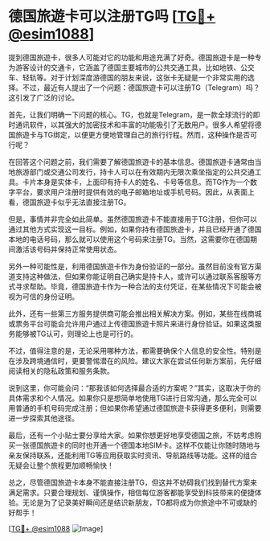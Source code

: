 # 德国旅遊卡可以注册TG吗 [[TG💪+ @esim1088](https://t.me/s/esim1088)]

提到德国旅遊卡，很多人可能对它的功能和用途充满了好奇。德国旅遊卡是一种专为游客设计的交通卡，它涵盖了德国主要城市的公共交通工具，比如地铁、公交车、轻轨等。对于计划深度游德国的朋友来说，这张卡无疑是一个非常实用的选择。不过，最近有人提出了一个问题：德国旅遊卡可以注册TG（Telegram）吗？这引发了广泛的讨论。

首先，让我们明确一下问题的核心。TG，也就是Telegram，是一款全球流行的即时通讯软件，以其强大的加密技术和丰富的功能吸引了无数用户。很多人希望将德国旅遊卡与TG绑定，以便更方便地管理自己的旅行行程。然而，这种操作是否可行呢？

在回答这个问题之前，我们需要了解德国旅遊卡的基本信息。德国旅遊卡通常由当地旅游部门或交通公司发行，持卡人可以在有效期内无限次乘坐指定的公共交通工具。卡片本身是实体卡，上面印有持卡人的姓名、卡号等信息。而TG作为一个数字平台，要求用户注册时提供有效的电子邮箱地址或手机号码。因此，从表面上看，德国旅遊卡似乎无法直接注册TG。

但是，事情并非完全如此简单。虽然德国旅遊卡不能直接用于TG注册，但你可以通过其他方式实现这一目标。例如，如果你持有德国旅遊卡，并且已经开通了德国本地的电话号码，那么就可以使用这个号码来注册TG。当然，这需要你在德国期间激活该号码并保持正常使用状态。

另外一种可能性是，利用德国旅遊卡作为身份验证的一部分。虽然目前没有官方渠道支持这种做法，但如果你能证明自己确实是持卡人，或许可以通过联系客服等方式寻求帮助。毕竟，德国旅遊卡作为一种合法的支付凭证，在某些情况下可能会被视为可信的身份证明。

此外，还有一些第三方服务提供商可能会推出相关解决方案。例如，某些在线商城或票务平台可能会允许用户通过上传德国旅遊卡照片来进行身份验证。如果这类服务能够被TG认可，则理论上也是可行的。

不过，值得注意的是，无论采用哪种方法，都需要确保个人信息的安全性。特别是在涉及跨境通信时，更要警惕潜在的风险。建议大家在尝试任何新方案前，先仔细阅读相关的隐私政策和服务条款。

说到这里，你可能会问：“那我该如何选择最合适的方案呢？”其实，这取决于你的具体需求和个人情况。如果你只是想简单地使用TG进行日常沟通，那么完全可以用普通的手机号码完成注册；但如果你希望通过德国旅遊卡获得更多便利，则需要进一步探索其他途径。

最后，还有一个小贴士要分享给大家。如果你想更好地享受德国之旅，不妨考虑购买一张德国旅遊卡的同时也开通一个德国本地SIM卡。这样不仅能让你随时随地与亲友保持联系，还能利用TG等应用获取实时资讯、导航路线等功能。这样的组合无疑会让整个旅程更加顺畅愉快！

总之，尽管德国旅遊卡本身不能直接注册TG，但这并不妨碍我们找到替代方案来满足需求。只要合理规划、谨慎操作，相信每位游客都能享受到科技带来的便捷体验。无论是为了记录美好瞬间还是结识新朋友，TG都将成为你旅途中不可或缺的好帮手！

[[TG💪+ @esim1088](https://t.me/s/esim1088) ![Image](https://i.postimg.cc/4NQfJmqS/Snipaste-2025-05-13-00-14-12.png)]